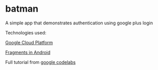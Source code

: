 # batman
A simple app that demonstrates authentication using google plus login

Technologies used:

  [Google Cloud Platform](https://console.developers.google.com/apis/dashboard?project=super-sign-in&authuser=2)

  [Fragments in Android](https://developer.android.com/guide/components/fragments.html)
  

Full tutorial from [google codelabs](https://codelabs.developers.google.com/codelabs/sign-in/index.html?index=..%2F..%2Findex#0)
